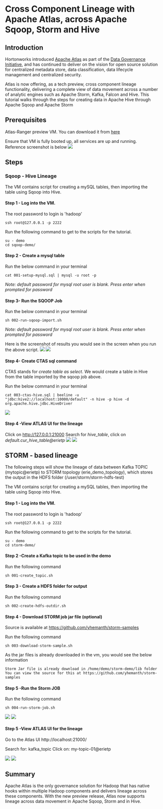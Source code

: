# Cross Component Lineage with Apache Atlas, across Apache Sqoop, Storm and Hive

## Introduction
Hortonworks introduced [Apache Atlas](http://hortonworks.com/blog/apache-atlas-project-proposed-for-hadoop-governance/) as part of the [Data Governance Initiative](http://hortonworks.com/press-releases/hortonworks-establishes-data-governance-initiative/), and has continued to deliver on the vision for open source solution for centralized metadata store, data classification, data lifecycle management and centralized security.

Atlas is now offering, as a tech preview, cross component lineage functionality, delivering a complete view of data movement across a number of analytic engines such as Apache Storm, Kafka, Falcon and Hive.
This tutorial walks through the steps for creating data in Apache Hive through Apache Sqoop and Apache Storm

## Prerequisites

Atlas-Ranger preview VM. You can download it from [here](https://s3.amazonaws.com/demo-drops.hortonworks.com/HDP-Atlas-Ranger-TP.ova)  

Ensure that VM is fully booted up, all services are up and running. Reference screenshot is below
![](https://github.com/hortonworks/tutorials/blob/atlas-ranger-tp/assets/cross-component-lineage-with-atlas/5-atlas-ranger-vm-bootup.png)

## Steps

### Sqoop - Hive Lineage

The VM contains script for creating a mySQL tables, then importing the table using Sqoop into Hive. 

#### Step 1 - Log into the VM. 

The root password to login is 'hadoop'

 ```
ssh root@127.0.0.1 -p 2222 
  ```

Run the following command to get to the scripts for the tutorial.
```  
su - demo
cd sqoop-demo/
```

#### Step 2 - Create a mysql table

Run the below command in your terminal   
```
cat 001-setup-mysql.sql | mysql -u root -p
```
*Note: default password for mysql root user is blank. Press enter when prompted for password*

#### Step 3- Run the SQOOP Job

Run the below command in your terminal  
```
sh 002-run-sqoop-import.sh
```
*Note: default password for mysql root user is blank. Press enter when prompted for password*

Here is the screenshot of results you would see in the screen when you run the above script. 
![](https://github.com/hortonworks/tutorials/blob/atlas-ranger-tp/assets/cross-component-lineage-with-atlas/7-sqoop-import-start.png)
![](https://github.com/hortonworks/tutorials/blob/atlas-ranger-tp/assets/cross-component-lineage-with-atlas/8-sqoop-import-finish.png)

#### Step 4- Create CTAS sql command

CTAS stands for *create table as select*. We would create a table in Hive from the table imported by the sqoop job above.

Run the below command in your terminal
```
cat 003-ctas-hive.sql | beeline -u "jdbc:hive2://localhost:10000/default" -n hive -p hive -d org.apache.hive.jdbc.HiveDriver
```
![](https://github.com/hortonworks/tutorials/blob/atlas-ranger-tp/assets/cross-component-lineage-with-atlas/10-ctas-start.png)


#### Step 4 -View ATLAS UI for the lineage

Click on http://127.0.0.1:21000
Search for *hive_table*, click on *default.cur_hive_table@erietp*
![](https://github.com/hortonworks/tutorials/blob/atlas-ranger-tp/assets/cross-component-lineage-with-atlas/9-atlas-hive-search.png)
![](https://github.com/hortonworks/tutorials/blob/atlas-ranger-tp/assets/cross-component-lineage-with-atlas/1-sqoop-lineage.png)


## STORM - based lineage 

The following steps will show the lineage of data between Kafka TOPIC (mytopic@erietp) to STORM topology (erie_demo_topology),
which stores the output in the HDFS folder (/user/storm/storm-hdfs-test)

The VM contains script for creating a mySQL tables, then importing the table using Sqoop into Hive. 

#### Step 1 - Log into the VM. 

The root password to login is 'hadoop'

 ```
ssh root@127.0.0.1 -p 2222 
  ```

Run the following command to get to the scripts for the tutorial.
```  
su - demo
cd storm-demo/
```

#### Step 2 -Create a Kafka topic to be used in the demo

Run the following command
```
sh 001-create_topic.sh
```

#### Step 3 - Create a HDFS folder for output

Run the following command
```
sh 002-create-hdfs-outdir.sh
```

#### Step 4 - Download STORM job jar file (optional)

Source is available at https://github.com/yhemanth/storm-samples 

Run the following command
```
sh 003-download-storm-sample.sh
```
As the jar files is already downloaded in the vm, you would see the below information
```
Storm Jar file is already download in /home/demo/storm-demo/lib folder
You can view the source for this at https://github.com/yhemanth/storm-samples 
```

#### Step 5 -Run the Storm JOB 

Run the following command
```
sh 004-run-storm-job.sh
```
![](https://github.com/hortonworks/tutorials/blob/atlas-ranger-tp/assets/cross-component-lineage-with-atlas/11-storm-job-start.png)
![](https://github.com/hortonworks/tutorials/blob/atlas-ranger-tp/assets/cross-component-lineage-with-atlas/12-storm-job-end.png)

#### Step 5 -View ATLAS UI for the lineage

Go to the Atlas UI http://localhost:21000/

Search for: kafka_topic
Click on: my-topic-01@erietp

![](https://github.com/hortonworks/tutorials/blob/atlas-ranger-tp/assets/cross-component-lineage-with-atlas/3-atlas-kafka-topic.png)
![](https://github.com/hortonworks/tutorials/blob/atlas-ranger-tp/assets/cross-component-lineage-with-atlas/4-kafka-lineage.png)

## Summary

Apache Atlas is the only governance solution for Hadoop that has native hooks within multiple Hadoop components and delivers lineage across these components. With the new preview release, Atlas now supports lineage across data movement in Apache Sqoop, Storm and in Hive. 







